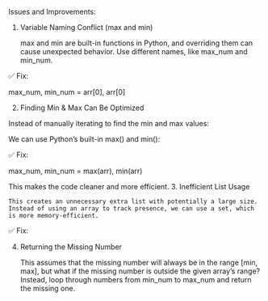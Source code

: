 Issues and Improvements:
1. Variable Naming Conflict (max and min)


    max and min are built-in functions in Python, and overriding them can cause unexpected behavior.
    Use different names, like max_num and min_num.

✅ Fix:

max_num, min_num = arr[0], arr[0]

2. Finding Min & Max Can Be Optimized

Instead of manually iterating to find the min and max values:


We can use Python’s built-in max() and min():


✅ Fix:

max_num, min_num = max(arr), min(arr)

This makes the code cleaner and more efficient.
3. Inefficient List Usage



    This creates an unnecessary extra list with potentially a large size.
    Instead of using an array to track presence, we can use a set, which is more memory-efficient.

✅ Fix:


4. Returning the Missing Number


    This assumes that the missing number will always be in the range [min, max], but what if the missing number is outside the given array’s range?
    Instead, loop through numbers from min_num to max_num and return the missing one.